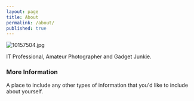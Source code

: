 ```yaml
---
layout: page
title: About
permalink: /about/
published: true
---
```


![10157504.jpg]({{site.baseurl}}/10157504.jpg)

IT Professional, Amateur Photographer and Gadget Junkie. 

### More Information

A place to include any other types of information that you'd like to include about yourself.


